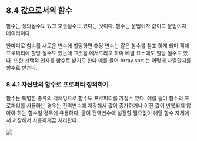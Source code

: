 ## 8.4 값으로서의 함수

함수는 정의될수도 있고 호출될수도 있다는 것이다.
함수는 문법이자 값이고
문법이자 데이터이다.

한마디로 함수를 새로운 변수에 할당하면 해당 변수는 같은 함수를 참조 하게 되며
객체 프로퍼티에 할당 될수도 있는데 그것을 메서드라고 하며
배열 요소에도 할당 될수도 있다.
또한 선택적 인자를 함수로 받기도 한다 예를 들어 Array.sort 는 어떻게 나열할지를 함수로 받는다.

### 8.4.1 자신만의 함수로 프로퍼티 정의하기

함수는 특별한 종류의 객체임으로 함수도 프로퍼티를 가질수 있다.
예를 들어 함수의 프로퍼티를 사용하는 경우는
전역변수에 저장해서 값이 증가하거나 이전 값이 반복되지 않아야 하는 함수일 경우에 유용하다.
굳이 전역변수에 설정할 필요없이 해당 함수 자체에서 저장해서 사용하게끔 처리한다.

![](https://images.velog.io/images/dear_sopi9211/post/6912007c-b50a-42ff-9268-a24e7d1d917e/%E1%84%89%E1%85%B3%E1%84%8F%E1%85%B3%E1%84%85%E1%85%B5%E1%86%AB%E1%84%89%E1%85%A3%E1%86%BA%202020-11-05%20%E1%84%8B%E1%85%A9%E1%84%92%E1%85%AE%207.45.47.png)
